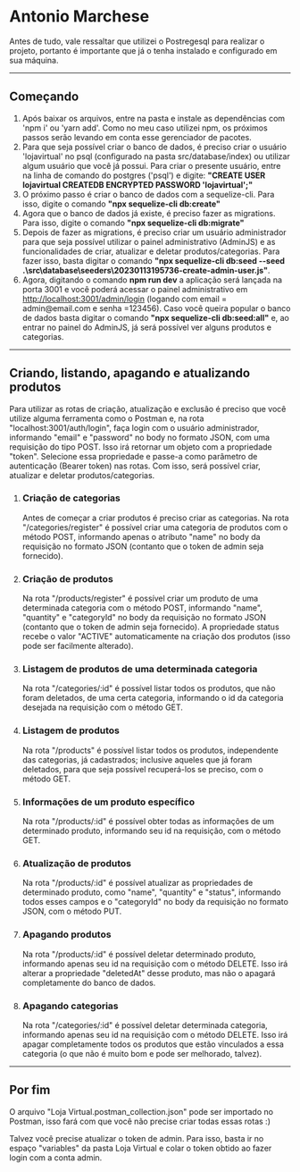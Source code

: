 # Antonio Marchese

<p>Antes de tudo, vale ressaltar que utilizei o Postregesql para realizar o projeto, portanto é importante que já o tenha instalado  e configurado em sua máquina.</p>
<hr/>
<h2>Começando</h2>
<ol>
  <li>Após baixar os arquivos, entre na pasta e instale as dependências com 'npm i' ou 'yarn add'. Como no meu caso utilizei npm, os próximos passos serão levando em conta esse gerenciador de pacotes.</li>
  <li>Para que seja possível criar o banco de dados, é preciso criar o usuário 'lojavirtual' no psql (configurado na pasta src/database/index) ou utilizar algum usuário que você já possui. Para criar o presente usuário, entre na linha de comando do postgres ('psql') e digite: <strong>"CREATE USER lojavirtual CREATEDB ENCRYPTED PASSWORD 'lojavirtual';"</strong>
  </li>
  <li>O próximo passo é criar o banco de dados com a sequelize-cli. Para isso, digite o comando <strong>"npx sequelize-cli db:create"</strong>
  </li>
  <li>Agora que o banco de dados já existe, é preciso fazer as migrations. Para isso, digite o comando <strong>"npx sequelize-cli db:migrate"</strong>
  </li>
  <li>Depois de fazer as migrations, é preciso criar um usuário administrador para que seja possível utilizar o painel administrativo (AdminJS) e as funcionalidades de criar, atualizar e deletar produtos/categorias. Para fazer isso, basta digitar o comando <strong>"npx sequelize-cli db:seed --seed .\src\database\seeders\20230113195736-create-admin-user.js"</strong>.
  </li>
  <li>Agora, digitando o comando <strong>npm run dev</strong> a aplicação será lançada na porta 3001 e você poderá acessar o painel administrativo em <a href="http://localhost:3001/admin/login">http://localhost:3001/admin/login</a> (logando com email = admin@email.com e senha =123456). Caso você queira popular o banco de dados basta digitar o comando <strong>"npx sequelize-cli db:seed:all"</strong> e, ao entrar no painel do AdminJS, já será possível ver alguns produtos e categorias.</li>
</ol>
<hr/>

<h2>Criando, listando, apagando e atualizando produtos</h2>
<p>Para utilizar as rotas de criação, atualização e exclusão é preciso que você utilize alguma ferramenta como o Postman e, na rota "localhost:3001/auth/login", faça login com o usuário administrador, informando "email" e "password" no body no formato JSON, com uma requisição do tipo POST. Isso irá retornar um objeto com a propriedade "token". Selecione essa propriedade e passe-a como parâmetro de autenticação (Bearer token) nas rotas. Com isso, será possível criar, atualizar e deletar produtos/categorias.</p> 
<ol>
  <li>
    <h3>Criação de categorias</h3> 
    <p>Antes de começar a criar produtos é preciso criar as categorias. Na rota "/categories/register" é possível criar uma categoria de produtos com o método POST, informando apenas o atributo "name" no body da requisição no formato JSON (contanto que o token de admin seja fornecido).
    </p>
  </li>

  <li>
    <h3>Criação de produtos</h3>
    <p>Na rota "/products/register" é possível criar um produto de uma determinada categoria com o método POST, informando "name", "quantity" e "categoryId" no body da requisição no formato JSON (contanto que o token de admin seja fornecido). A propriedade status recebe o valor "ACTIVE" automaticamente na criação dos produtos (isso pode ser facilmente alterado).
    </p>
  </li>

  <li>
    <h3>Listagem de produtos de uma determinada categoria</h3>
    <p> Na rota "/categories/:id" é possível listar todos os produtos, que não foram deletados, de uma certa categoria, informando o id da categoria desejada na requisição com o método GET.</p>
  </li>

  <li>
    <h3>Listagem de produtos</h3>
    <p> Na rota "/products" é possível listar todos os produtos, independente das categorias, já cadastrados; inclusive aqueles que já foram deletados, para que seja possível recuperá-los se preciso, com o método GET.</p>
  </li>

  <li>
    <h3>Informações de um produto específico</h3>
    <p> Na rota "/products/:id" é possível obter todas as informações de um determinado produto, informando seu id na requisição, com o método GET.</p>
  </li>

  <li>
    <h3>Atualização de produtos</h3>
    <p> Na rota "/products/:id" é possível atualizar as propriedades de determinado produto, como "name", "quantity" e "status", informando todos esses campos e o "categoryId" no body da requisição no formato JSON, com o método PUT.</p>
  </li>

  <li>
    <h3>Apagando produtos</h3>
    <p> Na rota "/products/:id" é possível deletar determinado produto, informando apenas seu id na requisição com o método DELETE. Isso irá alterar a propriedade "deletedAt" desse produto, mas não o apagará completamente do banco de dados.</p>
  </li>

  <li>
    <h3>Apagando categorias</h3>
    <p> Na rota "/categories/:id" é possível deletar determinada categoria, informando apenas seu id na requisição com o método DELETE. Isso irá apagar completamente todos os produtos que estão vinculados a essa categoria (o que não é muito bom e pode ser melhorado, talvez).</p>
  </li>

</ol>
<hr/>
<h2>Por fim</h2>
<p>O arquivo "Loja Virtual.postman_collection.json" pode ser importado no Postman, isso fará com que você não precise criar todas essas rotas :) </p>
<p>Talvez você precise atualizar o token de admin. Para isso, basta ir no espaço "variables" da pasta Loja Virtual e colar o token obtido ao fazer login com a conta admin.</p>
